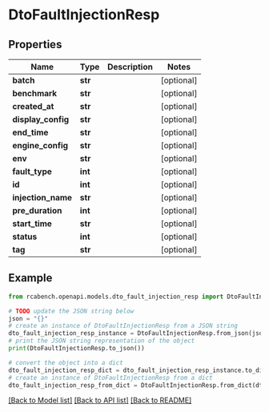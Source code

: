 # DtoFaultInjectionResp


## Properties

Name | Type | Description | Notes
------------ | ------------- | ------------- | -------------
**batch** | **str** |  | [optional] 
**benchmark** | **str** |  | [optional] 
**created_at** | **str** |  | [optional] 
**display_config** | **str** |  | [optional] 
**end_time** | **str** |  | [optional] 
**engine_config** | **str** |  | [optional] 
**env** | **str** |  | [optional] 
**fault_type** | **int** |  | [optional] 
**id** | **int** |  | [optional] 
**injection_name** | **str** |  | [optional] 
**pre_duration** | **int** |  | [optional] 
**start_time** | **str** |  | [optional] 
**status** | **int** |  | [optional] 
**tag** | **str** |  | [optional] 

## Example

```python
from rcabench.openapi.models.dto_fault_injection_resp import DtoFaultInjectionResp

# TODO update the JSON string below
json = "{}"
# create an instance of DtoFaultInjectionResp from a JSON string
dto_fault_injection_resp_instance = DtoFaultInjectionResp.from_json(json)
# print the JSON string representation of the object
print(DtoFaultInjectionResp.to_json())

# convert the object into a dict
dto_fault_injection_resp_dict = dto_fault_injection_resp_instance.to_dict()
# create an instance of DtoFaultInjectionResp from a dict
dto_fault_injection_resp_from_dict = DtoFaultInjectionResp.from_dict(dto_fault_injection_resp_dict)
```
[[Back to Model list]](../README.md#documentation-for-models) [[Back to API list]](../README.md#documentation-for-api-endpoints) [[Back to README]](../README.md)



